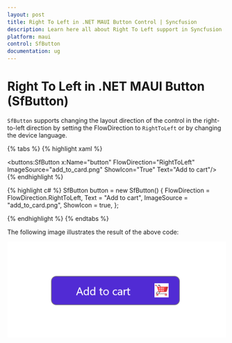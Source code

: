 ```yaml
---
layout: post
title: Right To Left in .NET MAUI Button Control | Syncfusion
description: Learn here all about Right To Left support in Syncfusion .NET MAUI Button (SfButton) control, and more.
platform: maui
control: SfButton
documentation: ug
---
```


# Right To Left in .NET MAUI Button (SfButton)

`SfButton` supports changing the layout direction of the control in the right-to-left direction by setting the FlowDirection to `RightToLeft` or by changing the device language.

{% tabs %}
{% highlight xaml %}

<buttons:SfButton x:Name="button"
                FlowDirection="RightToLeft"
                ImageSource="add_to_card.png"
                ShowIcon="True" 
                Text="Add to cart"/>
{% endhighlight %}

{% highlight c# %}
SfButton button = new SfButton()
{
    FlowDirection = FlowDirection.RightToLeft,
    Text = "Add to cart",
    ImageSource = "add_to_card.png",
    ShowIcon = true,
};

{% endhighlight %}
{% endtabs %}

The following image illustrates the result of the above code:

![.NET MAUI RTL support](images/right-to-left/RTL.png)